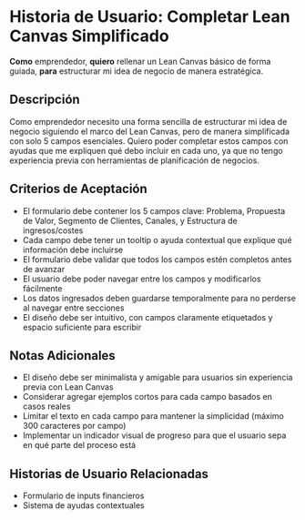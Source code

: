 # Historia de Usuario: Completar Lean Canvas Simplificado

**Como** emprendedor,
**quiero** rellenar un Lean Canvas básico de forma guiada,
**para** estructurar mi idea de negocio de manera estratégica.

## Descripción

Como emprendedor necesito una forma sencilla de estructurar mi idea de negocio siguiendo el marco del Lean Canvas, pero de manera simplificada con solo 5 campos esenciales. Quiero poder completar estos campos con ayudas que me expliquen qué debo incluir en cada uno, ya que no tengo experiencia previa con herramientas de planificación de negocios.

## Criterios de Aceptación

- El formulario debe contener los 5 campos clave: Problema, Propuesta de Valor, Segmento de Clientes, Canales, y Estructura de ingresos/costes
- Cada campo debe tener un tooltip o ayuda contextual que explique qué información debe incluirse
- El formulario debe validar que todos los campos estén completos antes de avanzar
- El usuario debe poder navegar entre los campos y modificarlos fácilmente
- Los datos ingresados deben guardarse temporalmente para no perderse al navegar entre secciones
- El diseño debe ser intuitivo, con campos claramente etiquetados y espacio suficiente para escribir

## Notas Adicionales

- El diseño debe ser minimalista y amigable para usuarios sin experiencia previa con Lean Canvas
- Considerar agregar ejemplos cortos para cada campo basados en casos reales
- Limitar el texto en cada campo para mantener la simplicidad (máximo 300 caracteres por campo)
- Implementar un indicador visual de progreso para que el usuario sepa en qué parte del proceso está

## Historias de Usuario Relacionadas

- Formulario de inputs financieros
- Sistema de ayudas contextuales
